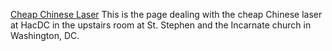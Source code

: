 [Cheap Chinese Laser](Cheap_Chinese_Laser "wikilink") This is the page
dealing with the cheap Chinese laser at HacDC in the upstairs room at
St. Stephen and the Incarnate church in Washington, DC.